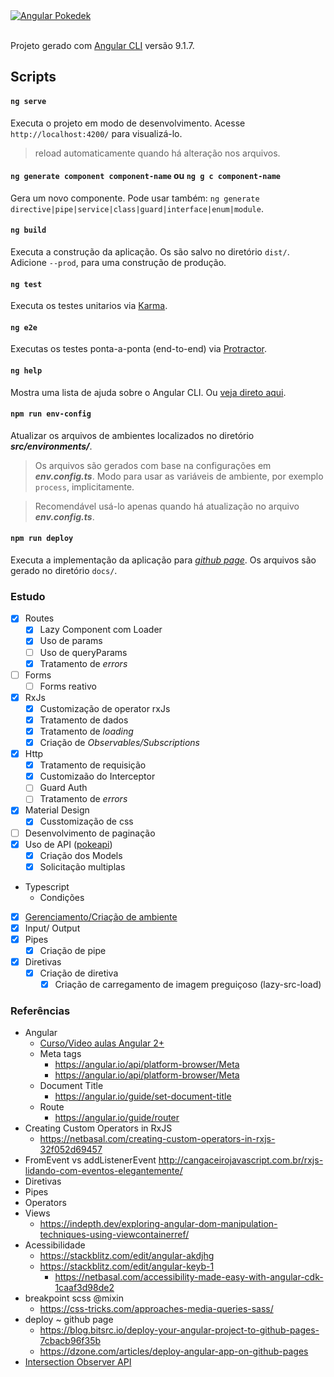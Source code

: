 
  <a href="#">
    <img src="https://i.imgur.com/p35e8Ny.png" alt="Angular Pokedek"/>
  </a>
<br/>
<br/>

Projeto gerado com [Angular CLI](https://github.com/angular/angular-cli) versão 9.1.7.

## Scripts

#### `ng serve`

Executa o projeto em modo de desenvolvimento. Acesse `http://localhost:4200/` para visualizá-lo.

> reload automaticamente quando há alteração nos arquivos.

#### `ng generate component component-name` ou `ng g c component-name`

Gera um novo componente. Pode usar também: `ng generate directive|pipe|service|class|guard|interface|enum|module`.

#### `ng build`

Executa a construção da aplicação. Os são salvo no diretório `dist/`. Adicione `--prod`, para uma construção de produção.

#### `ng test`

Executa os testes unitarios via [Karma](https://karma-runner.github.io).

#### `ng e2e`

Executas os testes ponta-a-ponta (end-to-end) via [Protractor](http://www.protractortest.org/).

#### `ng help`

Mostra uma lista de ajuda sobre o Angular CLI. Ou [veja direto aqui](https://github.com/angular/angular-cli/blob/master/README.md).

#### `npm run env-config`

Atualizar os arquivos de ambientes localizados no diretório _**src/environments/**_.

> Os arquivos são gerados com base na configurações em _**env.config.ts**_. Modo para usar as variáveis de ambiente, por exemplo `process`, implicitamente.

> Recomendável usá-lo apenas quando há atualização no arquivo _**env.config.ts**_.

#### `npm run deploy`

Executa a implementação da aplicação para _[github page](https://pages.github.com/)_. Os arquivos são gerado no diretório `docs/`.

### Estudo

- [x] Routes
  - [x] Lazy Component com Loader
  - [x] Uso de params
  - [ ] Uso de queryParams
  - [x] Tratamento de _errors_
- [ ] Forms
  - [ ] Forms reativo
- [x] RxJs
  - [x] Customização de operator rxJs
  - [x] Tratamento de dados
  - [x] Tratamento de _loading_
  - [x] Criação de _Observables/Subscriptions_
- [x] Http
  - [x] Tratamento de requisição
  - [x] Customizaão do Interceptor
  - [ ] Guard Auth
  - [ ] Tratamento de _errors_
- [x] Material Design
  - [x] Cusstomização de css
- [ ] Desenvolvimento de paginação
- [x] Uso de API ([pokeapi](https://pokeapi.co/))
  - [x] Criação dos Models
  - [x] Solicitação multiplas
- Typescript
  - Condições
- [x] [Gerenciamento/Criação de ambiente](./env.config.ts)
- [x] Input/ Output
- [x] Pipes
  - [x] Criação de pipe
- [x] Diretivas
  - [x] Criação de diretiva
    - [x] Criação de carregamento de imagem preguiçoso (lazy-src-load)

### Referências

- Angular
  - [Curso/Video aulas Angular 2+](https://www.youtube.com/watch?v=tPOMG0D57S0&list=PLGxZ4Rq3BOBoSRcKWEdQACbUCNWLczg2G&index=1)
  - Meta tags
    - https://angular.io/api/platform-browser/Meta
    - https://angular.io/api/platform-browser/Meta
  - Document Title
    - https://angular.io/guide/set-document-title
  - Route
    - https://angular.io/guide/router
- Creating Custom Operators in RxJS
  - https://netbasal.com/creating-custom-operators-in-rxjs-32f052d69457
- FromEvent vs addListenerEvent
  http://cangaceirojavascript.com.br/rxjs-lidando-com-eventos-elegantemente/
- Diretivas
- Pipes
- Operators
- Views
  - https://indepth.dev/exploring-angular-dom-manipulation-techniques-using-viewcontainerref/
- Acessibilidade
  - https://stackblitz.com/edit/angular-akdjhg
  - https://stackblitz.com/edit/angular-keyb-1
    - https://netbasal.com/accessibility-made-easy-with-angular-cdk-1caaf3d98de2
- breakpoint scss @mixin
  - https://css-tricks.com/approaches-media-queries-sass/
- deploy ~ github page
  - https://blog.bitsrc.io/deploy-your-angular-project-to-github-pages-7cbacb96f35b
  - https://dzone.com/articles/deploy-angular-app-on-github-pages
- [Intersection Observer API](https://developer.mozilla.org/en-US/docs/Web/API/Intersection_Observer_API)
